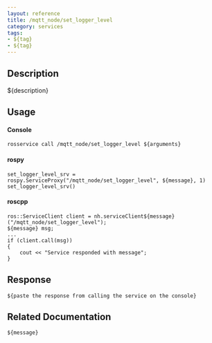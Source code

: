 ```yaml
---
layout: reference
title: /mqtt_node/set_logger_level
category: services
tags: 
- ${tag} 
- ${tag}
---
```


## Description
${description}

## Usage
#### Console
```
rosservice call /mqtt_node/set_logger_level ${arguments}
```

#### rospy
```
set_logger_level_srv = rospy.ServiceProxy("/mqtt_node/set_logger_level", ${message}, 1)
set_logger_level_srv()
```

#### roscpp
```
ros::ServiceClient client = nh.serviceClient${message}("/mqtt_node/set_logger_level");
${message} msg;
...
if (client.call(msg))
{
    cout << "Service responded with message";
}
```

## Response
```
${paste the response from calling the service on the console}
```

## Related Documentation
``${message}``